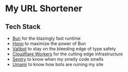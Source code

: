# My URL Shortener

## Tech Stack

- [Bun](https://bun.sh) for the blazingly fast runtime
- [Hono](https://hono.dev) to maximize the power of Bun
- [Valibot](https://valibot.dev) to stay on the bleeding edge of type safety
- [Cloudflare Workers](https://workers.cloudflare.com) for the cutting edge infrastructure
- [Sentry](https://sentry.io) to know when my smelly code smells
- [Umami](https://umami.is) to know how bots are ruining my site
